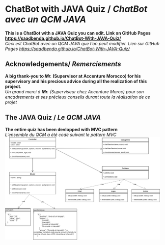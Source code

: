 # ChatBot with JAVA Quiz / *ChatBot avec un QCM JAVA*
**This is a ChatBot with a JAVA Quiz you can edit. Link on GitHub Pages https://saadbenda.github.io/ChatBot-With-JAVA-Quiz/**     
*Ceci est ChatBot avec un QCM JAVA que l'on peut modifier. Lien sur GitHub Pages https://saadbenda.github.io/ChatBot-With-JAVA-Quiz/*         

## Acknowledgements/ *Remerciements*
**A big thank-you to *Mr.* (Supervisor at Accenture Morocco) for his supervisory and his precious advice during all the realization of this project.**          
*Un grand merci à **Mr.** (Superviseur chez Accenture Maroc) pour son encadrements et ses précieux conseils durant toute la réalisation de ce projet*          

## The JAVA Quiz / *Le QCM JAVA*
**The entire quiz has been devlopped with MVC pattern**     
*L'ensemble du QCM a été codé suivant le pattern MVC*          
![JavaQuizUML](./doc/JavaQuiz.png)




